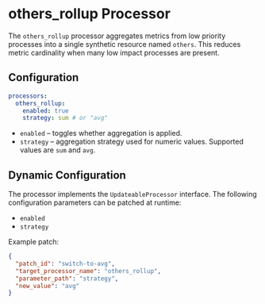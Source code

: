 # others_rollup Processor

The `others_rollup` processor aggregates metrics from low priority processes into
a single synthetic resource named `others`. This reduces metric cardinality when
many low impact processes are present.

## Configuration

```yaml
processors:
  others_rollup:
    enabled: true
    strategy: sum # or "avg"
```

- `enabled`  – toggles whether aggregation is applied.
- `strategy` – aggregation strategy used for numeric values. Supported values are
  `sum` and `avg`.

## Dynamic Configuration

The processor implements the `UpdateableProcessor` interface. The following
configuration parameters can be patched at runtime:

- `enabled`
- `strategy`

Example patch:
```json
{
  "patch_id": "switch-to-avg",
  "target_processor_name": "others_rollup",
  "parameter_path": "strategy",
  "new_value": "avg"
}
```

